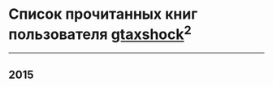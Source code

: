 # Список прочитанных книг пользователя [gtaxshock](https://www.facebook.com/gtaxshock)<sup>2</sup>
---

## 2015






